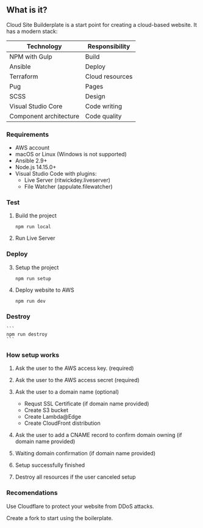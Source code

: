 ## What is it?

Cloud Site Builderplate is a start point for creating a cloud-based website. It has a modern stack:

| Technology             | Responsibility  |
|------------------------|-----------------|
| NPM with Gulp          | Build           |
| Ansible                | Deploy          |
| Terraform              | Cloud resources |
| Pug                    | Pages           |
| SCSS                   | Design          |
| Visual Studio Core     | Code writing    |
| Component architecture | Code quality    |

### Requirements

* AWS account
* macOS or Linux (Windows is not supported)
* Ansible 2.9+
* Node.js 14.15.0+
* Visual Studio Code with plugins:
    * Live Server (ritwickdey.liveserver)
    * File Watcher (appulate.filewatcher)

### Test

1. Build the project

    ```
    npm run local
    ```

2. Run Live Server


### Deploy

3. Setup the project

    ```
    npm run setup
    ```

4. Deploy website to AWS

    ```
    npm run dev
    ```

### Destroy

    ```
    npm run destroy
    ```

### How setup works

1. Ask the user to the AWS access key. (required)

2. Ask the user to the AWS access secret (required)

3. Ask the user to a domain name (optional)
    * Requst SSL Certificate (if domain name provided)
    * Create S3 bucket
    * Create Lambda@Edge
    * Create CloudFront distribution

4. Ask the user to add a CNAME record to confirm domain owning (if domain name provided)

5. Waiting domain confirmation (if domain name provided)

6. Setup successfully finished

7. Destroy all resources if the user canceled setup

### Recomendations

Use Cloudflare to protect your website from DDoS attacks.

Create a fork to start using the boilerplate.